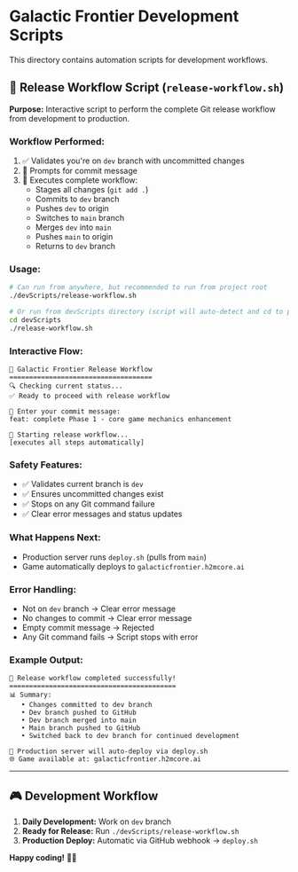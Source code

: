 # Galactic Frontier Development Scripts

This directory contains automation scripts for development workflows.

## 🚀 Release Workflow Script (`release-workflow.sh`)

**Purpose:** Interactive script to perform the complete Git release workflow from development to production.

### Workflow Performed:
1. ✅ Validates you're on `dev` branch with uncommitted changes
2. 📝 Prompts for commit message
3. 🔄 Executes complete workflow:
   - Stages all changes (`git add .`)
   - Commits to `dev` branch
   - Pushes `dev` to origin
   - Switches to `main` branch
   - Merges `dev` into `main`
   - Pushes `main` to origin
   - Returns to `dev` branch

### Usage:

```bash
# Can run from anywhere, but recommended to run from project root
./devScripts/release-workflow.sh

# Or run from devScripts directory (script will auto-detect and cd to project root)
cd devScripts
./release-workflow.sh
```

### Interactive Flow:
```
🚀 Galactic Frontier Release Workflow
====================================
🔍 Checking current status...
✅ Ready to proceed with release workflow

📝 Enter your commit message:
feat: complete Phase 1 - core game mechanics enhancement

🎯 Starting release workflow...
[executes all steps automatically]
```

### Safety Features:
- ✅ Validates current branch is `dev`
- ✅ Ensures uncommitted changes exist
- ✅ Stops on any Git command failure
- ✅ Clear error messages and status updates

### What Happens Next:
- Production server runs `deploy.sh` (pulls from `main`)
- Game automatically deploys to `galacticfrontier.h2mcore.ai`

### Error Handling:
- Not on `dev` branch → Clear error message
- No changes to commit → Clear error message
- Empty commit message → Rejected
- Any Git command fails → Script stops with error

### Example Output:
```
🎉 Release workflow completed successfully!
==========================================
📊 Summary:
   • Changes committed to dev branch
   • Dev branch pushed to GitHub
   • Dev branch merged into main
   • Main branch pushed to GitHub
   • Switched back to dev branch for continued development

🚀 Production server will auto-deploy via deploy.sh
🌐 Game available at: galacticfrontier.h2mcore.ai
```

---

## 🎮 Development Workflow

1. **Daily Development:** Work on `dev` branch
2. **Ready for Release:** Run `./devScripts/release-workflow.sh`
3. **Production Deploy:** Automatic via GitHub webhook → `deploy.sh`

**Happy coding!** 🚀✨
